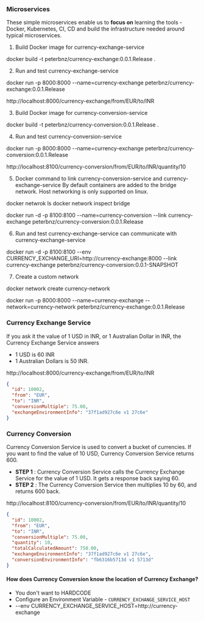 ### Microservices

These simple microservices enable us to **focus on** learning the tools - Docker, Kubernetes, CI, CD and  build the infrastructure needed around typical microservices.

1. Build Docker image for currency-exchange-service

docker build -t peterbnz/currency-exchange:0.0.1.Release .

2. Run and test currency-exchange-service

docker run -p 8000:8000 --name=currency-exchange peterbnz/currency-exchange:0.0.1.Release

http://localhost:8000/currency-exchange/from/EUR/to/INR

3. Build Docker image for currency-conversion-service

docker build -t peterbnz/currency-conversion:0.0.1.Release .

4. Run and test currency-conversion-service

docker run -p 8000:8000 --name=currency-exchange peterbnz/currency-conversion:0.0.1.Release

http://localhost:8100/currency-conversion/from/EUR/to/INR/quantity/10

5. Docker command to link currency-conversion-service and currency-exchange-service
By default containers are added to the bridge network. Host networking is only supported on linux. 

docker netwrok ls
docker network inspect bridge

docker run -d -p 8100:8100 --name=currency-conversion --link currency-exchange peterbnz/currency-conversion:0.0.1.Release

6. Run and test currency-exchange-service can communicate with currency-exchange-service

docker run -d -p 8100:8100 
  --env CURRENCY_EXCHANGE_URI=http://currency-exchange:8000 
  --link currency-exchange
  peterbnz/currency-conversion:0.0.1-SNAPSHOT


7. Create a custom network

docker network create currency-network

docker run -p 8000:8000 --name=currency-exchange --network=currency-network peterbnz/currency-exchange:0.0.1.Release


### Currency Exchange Service

If you ask it the value of 1 USD in INR, or 1 Australian Dollar in INR, the Currency Exchange Service answers 
- 1 USD is 60 INR
- 1 Australian Dollars is 50 INR. 

http://localhost:8000/currency-exchange/from/EUR/to/INR

```json
{
  "id": 10002,
  "from": "EUR",
  "to": "INR",
  "conversionMultiple": 75.00,
  "exchangeEnvironmentInfo": "37f1ad927c6e v1 27c6e"
}
```

### Currency Conversion

Currency Conversion Service is used to convert a bucket of currencies. If you want to find the value of 10 USD, Currency Conversion Service returns 600. 
- **STEP 1** : Currency Conversion Service calls the Currency Exchange Service for the value of 1 USD. It gets a response back saying 60.
- **STEP 2** : The Currency Conversion Service then multiplies 10 by 60, and returns 600 back. 

http://localhost:8100/currency-conversion/from/EUR/to/INR/quantity/10

```json
{
  "id": 10002,
  "from": "EUR",
  "to": "INR",
  "conversionMultiple": 75.00,
  "quantity": 10,
  "totalCalculatedAmount": 750.00,
  "exchangeEnvironmentInfo": "37f1ad927c6e v1 27c6e",
  "conversionEnvironmentInfo": "fb6316b5713d v1 5713d"
}
```

#### How does Currency Conversion know the location of Currency Exchange?
- You don't want to HARDCODE
- Configure an Environment Variable - `CURRENCY_EXCHANGE_SERVICE_HOST`
- --env CURRENCY_EXCHANGE_SERVICE_HOST=http://currency-exchange
